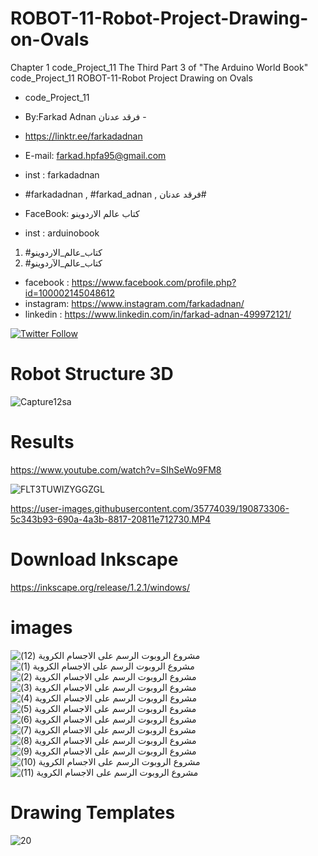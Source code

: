 # ROBOT-11-Robot-Project-Drawing-on-Ovals
Chapter 1 code_Project_11 The Third Part 3 of "The Arduino World Book" code_Project_11 ROBOT-11-Robot Project Drawing on Ovals
- code_Project_11

-  By:Farkad Adnan فرقد عدنان -
- https://linktr.ee/farkadadnan

 - E-mail: farkad.hpfa95@gmail.com 
- inst : farkadadnan 
- #farkadadnan , #farkad_adnan , فرقد عدنان# 
- FaceBook: كتاب عالم الاردوينو 
- inst : arduinobook
1. #كتاب_عالم_الاردوينو
2. #كتاب_عالم_الآردوينو 

* facebook : https://www.facebook.com/profile.php?id=100002145048612
* instagram:  https://www.instagram.com/farkadadnan/
* linkedin : https://www.linkedin.com/in/farkad-adnan-499972121/

 <p>
 <a href='https://mobile.twitter.com/farkadadnan'>
        <img alt="Twitter Follow" src="https://img.shields.io/twitter/follow/farkadadnan?label=%40farkadadnan&style=social" alt='Twitter' align="center"/>
    </a>
</p>

# Robot Structure 3D

![Capture12sa](https://user-images.githubusercontent.com/35774039/190873397-6f176c43-7095-4fbb-b5b2-8c1d17b48775.PNG)


# Results
https://www.youtube.com/watch?v=SIhSeWo9FM8

![FLT3TUWIZYGGZGL](https://user-images.githubusercontent.com/35774039/190873478-826f65b1-7ca8-4257-9c45-221b030e9459.jpg)

https://user-images.githubusercontent.com/35774039/190873306-5c343b93-690a-4a3b-8817-20811e712730.MP4



# Download Inkscape 
https://inkscape.org/release/1.2.1/windows/


# images
![مشروع  الروبوت الرسم على الاجسام الكروية (12)](https://user-images.githubusercontent.com/35774039/190873421-24d73359-4a6c-4b98-96dd-df10b4c4fa66.png)
![مشروع  الروبوت الرسم على الاجسام الكروية (1)](https://user-images.githubusercontent.com/35774039/190873423-0a81e940-7e8e-4693-9af8-4a061d63852c.png)
![مشروع  الروبوت الرسم على الاجسام الكروية (2)](https://user-images.githubusercontent.com/35774039/190873424-0b677c82-b200-4828-9e24-2612c92529b8.png)
![مشروع  الروبوت الرسم على الاجسام الكروية (3)](https://user-images.githubusercontent.com/35774039/190873426-18b2290b-1e05-4ba8-95bf-801855ef20e1.png)
![مشروع  الروبوت الرسم على الاجسام الكروية (4)](https://user-images.githubusercontent.com/35774039/190873427-548282db-c74e-4caf-ba0e-1b97843a6dc2.png)
![مشروع  الروبوت الرسم على الاجسام الكروية (5)](https://user-images.githubusercontent.com/35774039/190873428-35fb7c6f-0154-4a29-86c6-c7b992f225d2.png)
![مشروع  الروبوت الرسم على الاجسام الكروية (6)](https://user-images.githubusercontent.com/35774039/190873430-b20f0027-44e4-4018-a01c-1ffe39ce6b21.png)
![مشروع  الروبوت الرسم على الاجسام الكروية (7)](https://user-images.githubusercontent.com/35774039/190873431-412b1624-1d0e-4463-bfde-c8b1cd80b49a.png)
![مشروع  الروبوت الرسم على الاجسام الكروية (8)](https://user-images.githubusercontent.com/35774039/190873433-6907d05d-1ab2-4635-9c8b-476f5893e03f.png)
![مشروع  الروبوت الرسم على الاجسام الكروية (9)](https://user-images.githubusercontent.com/35774039/190873434-199656bb-7824-4f7c-916d-c815087b3502.png)
![مشروع  الروبوت الرسم على الاجسام الكروية (10)](https://user-images.githubusercontent.com/35774039/190873435-3c69866e-cae7-4a24-bdbc-2b192057d1bd.png)
![مشروع  الروبوت الرسم على الاجسام الكروية (11)](https://user-images.githubusercontent.com/35774039/190873436-0916e7f2-3282-4a1c-8bb9-faf4b6143997.png)

# Drawing Templates
![20](https://user-images.githubusercontent.com/35774039/190873458-2d048928-3196-497e-af1b-b70d8e15b2ee.PNG)

